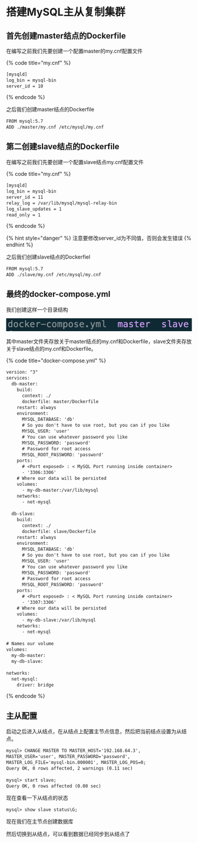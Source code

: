# 搭建MySQL主从复制集群

## 首先创建master结点的Dockerfile

在编写之前我们先要创建一个配置master的my.cnf配置文件

{% code title="my.cnf" %}
```text
[mysqld]
log_bin = mysql-bin
server_id = 10
```
{% endcode %}

之后我们创建master结点的Dockerfile

```text
FROM mysql:5.7
ADD ./master/my.cnf /etc/mysql/my.cnf
```

## 第二创建slave结点的Dockerfile

在编写之前我们先要创建一个配置slave结点my.cnf配置文件

{% code title="my.cnf" %}
```text
[mysqld]
log_bin = mysql-bin
server_id = 11
relay_log = /var/lib/mysql/mysql-relay-bin
log_slave_updates = 1
read_only = 1
```
{% endcode %}

{% hint style="danger" %}
注意要修改server\_id为不同值，否则会发生错误
{% endhint %}

之后我们创建slave结点的Dockerfiel

```text
FROM mysql:5.7
ADD ./slave/my.cnf /etc/mysql/my.cnf
```

## 最终的docker-compose.yml

我们创建这样一个目录结构

![](../.gitbook/assets/image%20%281%29.png)

其中master文件夹存放关于master结点的my.cnf和Dockerfile，slave文件夹存放关于slave结点的my.cnf和Dockerfile。

{% code title="docker-compose.yml" %}
```text
version: "3"
services:
  db-master:
    build: 
      context: ./
      dockerfile: master/Dockerfile
    restart: always
    environment:
      MYSQL_DATABASE: 'db'
      # So you don't have to use root, but you can if you like
      MYSQL_USER: 'user'
      # You can use whatever password you like
      MYSQL_PASSWORD: 'password'
      # Password for root access
      MYSQL_ROOT_PASSWORD: 'password'
    ports:
      # <Port exposed> : < MySQL Port running inside container>
      - '3306:3306'
    # Where our data will be persisted
    volumes:
      - my-db-master:/var/lib/mysql
    networks:
      - net-mysql
  
  db-slave:
    build: 
      context: ./
      dockerfile: slave/Dockerfile
    restart: always
    environment:
      MYSQL_DATABASE: 'db'
      # So you don't have to use root, but you can if you like
      MYSQL_USER: 'user'
      # You can use whatever password you like
      MYSQL_PASSWORD: 'password'
      # Password for root access
      MYSQL_ROOT_PASSWORD: 'password'
    ports:
      # <Port exposed> : < MySQL Port running inside container>
      - '3307:3306'
    # Where our data will be persisted
    volumes:
      - my-db-slave:/var/lib/mysql
    networks:
      - net-mysql
  
# Names our volume
volumes:
  my-db-master:
  my-db-slave: 

networks: 
  net-mysql:
    driver: bridge
```
{% endcode %}

## 主从配置

启动之后进入从结点，在从结点上配置主节点信息，然后把当前结点设置为从结点。

```text
mysql> CHANGE MASTER TO MASTER_HOST='192.168.64.3', MASTER_USER='user', MASTER_PASSWORD='password', MASTER_LOG_FILE='mysql-bin.000001', MASTER_LOG_POS=0;
Query OK, 0 rows affected, 2 warnings (0.11 sec)

mysql> start slave;
Query OK, 0 rows affected (0.00 sec)
```

现在查看一下从结点的状态

```text
mysql> show slave status\G;
```



现在我们在主节点创建数据库



然后切换到从结点，可以看到数据已经同步到从结点了



